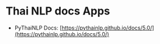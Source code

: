 # Thai NLP docs Apps

- PyThaiNLP Docs: [https://pythainlp.github.io/docs/5.0/](https://pythainlp.github.io/docs/5.0/)
